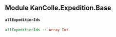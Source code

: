 ## Module KanColle.Expedition.Base

#### `allExpeditionIds`

``` purescript
allExpeditionIds :: Array Int
```


